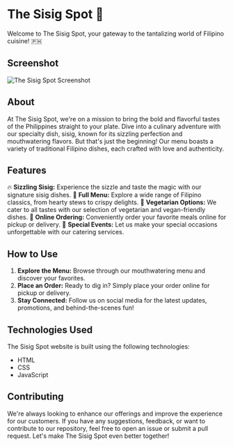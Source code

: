 # The Sisig Spot 🍴

Welcome to The Sisig Spot, your gateway to the tantalizing world of Filipino cuisine! 🇵🇭

## Screenshot

![The Sisig Spot Screenshot](link_to_screenshot)

## About

At The Sisig Spot, we're on a mission to bring the bold and flavorful tastes of the Philippines straight to your plate. Dive into a culinary adventure with our specialty dish, sisig, known for its sizzling perfection and mouthwatering flavors. But that's just the beginning! Our menu boasts a variety of traditional Filipino dishes, each crafted with love and authenticity.

## Features

🔥 **Sizzling Sisig:** Experience the sizzle and taste the magic with our signature sisig dishes.
🍲 **Full Menu:** Explore a wide range of Filipino classics, from hearty stews to crispy delights.
🥢 **Vegetarian Options:** We cater to all tastes with our selection of vegetarian and vegan-friendly dishes.
🛒 **Online Ordering:** Conveniently order your favorite meals online for pickup or delivery.
🎉 **Special Events:** Let us make your special occasions unforgettable with our catering services.

## How to Use

1. **Explore the Menu:** Browse through our mouthwatering menu and discover your favorites.
2. **Place an Order:** Ready to dig in? Simply place your order online for pickup or delivery.
3. **Stay Connected:** Follow us on social media for the latest updates, promotions, and behind-the-scenes fun!

## Technologies Used

The Sisig Spot website is built using the following technologies:

- HTML
- CSS
- JavaScript

## Contributing

We're always looking to enhance our offerings and improve the experience for our customers. If you have any suggestions, feedback, or want to contribute to our repository, feel free to open an issue or submit a pull request. Let's make The Sisig Spot even better together!
